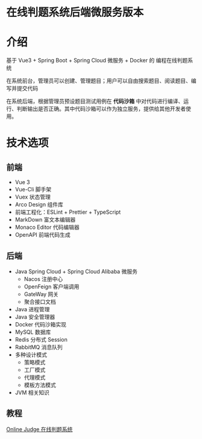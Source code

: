 # 在线判题系统后端微服务版本
# 介绍
基于 Vue3 + Spring Boot + Spring Cloud 微服务 + Docker 的 编程在线判题系统

在系统前台，管理员可以创建、管理题目；用户可以自由搜索题目、阅读题目、编写并提交代码

在系统后端，根据管理员预设题目测试用例在 **代码沙箱** 中对代码进行编译、运行、判断输出是否正确。其中代码沙箱可以作为独立服务，提供给其他开发者使用。
# 技术选项
## 前端
 - Vue 3
 - Vue-Cli 脚手架
 - Vuex 状态管理
 - Arco Design 组件库
 - 前端工程化：ESLint + Prettier + TypeScript
 - MarkDown 富文本编辑器
 - Monaco Editor 代码编辑器
 - OpenAPI 前端代码生成
## 后端
 - Java Spring Cloud + Spring Cloud Alibaba 微服务
   - Nacos 注册中心
   - OpenFeign 客户端调用
   - GateWay 网关
   - 聚合接口文档
 - Java 进程管理
 - Java 安全管理器
 - Docker 代码沙箱实现
 - MySQL 数据库
 - Redis 分布式 Session
 - RabbitMQ 消息队列
 - 多种设计模式
   - 策略模式
   - 工厂模式
   - 代理模式
   - 模板方法模式
 - JVM 相关知识

## 教程
[Online Judge 在线判题系统](https://kbws.xyz/docs/oj-index)

